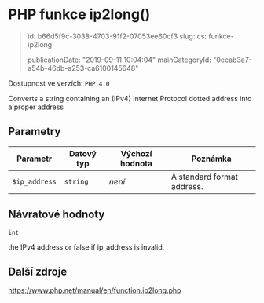 PHP funkce ip2long()
====================

> id: b66d5f9c-3038-4703-91f2-07053ee60cf3
> slug:
> 	cs: funkce-ip2long
>
> publicationDate: "2019-09-11 10:04:04"
> mainCategoryId: "0eeab3a7-a54b-46db-a253-ca6100145648"

Dostupnost ve verzích: `PHP 4.0`

Converts a string containing an (IPv4) Internet Protocol dotted address into a proper address


Parametry
--------------

| Parametr | Datový typ | Výchozí hodnota | Poznámka |
|-----|-----|-----|-----|
| `$ip_address` | `string` | *není* | A standard format address. |


Návratové hodnoty
----------------

`int`

the IPv4 address or false if ip_address
is invalid.

Další zdroje
------------

https://www.php.net/manual/en/function.ip2long.php
